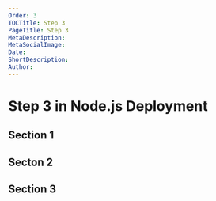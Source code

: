 ```yaml
---
Order: 3
TOCTitle: Step 3
PageTitle: Step 3
MetaDescription: 
MetaSocialImage: 
Date: 
ShortDescription: 
Author: 
---
```


# Step 3 in Node.js Deployment

## Section 1

## Secton 2

## Section 3